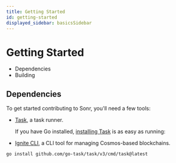 ```yaml
---
title: Getting Started
id: getting-started
displayed_sidebar: basicsSidebar
---
```


# Getting Started

- Dependencies
- Building

## Dependencies

To get started contributing to Sonr, you'll need a few tools:

- [Task](https://taskfile.dev), a task runner.

  If you have Go installed, [installing Task](https://taskfile.dev/#/installation) is as easy as running:
 
- [Ignite CLI](https://docs.ignite.com/), a CLI tool for managing Cosmos-based blockchains.

```bash
go install github.com/go-task/task/v3/cmd/task@latest
```


